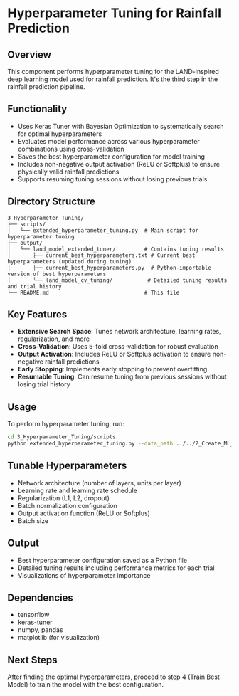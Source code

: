 # Hyperparameter Tuning for Rainfall Prediction

## Overview
This component performs hyperparameter tuning for the LAND-inspired deep learning model used for rainfall prediction. It's the third step in the rainfall prediction pipeline.

## Functionality
- Uses Keras Tuner with Bayesian Optimization to systematically search for optimal hyperparameters
- Evaluates model performance across various hyperparameter combinations using cross-validation
- Saves the best hyperparameter configuration for model training
- Includes non-negative output activation (ReLU or Softplus) to ensure physically valid rainfall predictions
- Supports resuming tuning sessions without losing previous trials

## Directory Structure
```
3_Hyperparameter_Tuning/
├── scripts/
│   └── extended_hyperparameter_tuning.py  # Main script for hyperparameter tuning
├── output/
│   └── land_model_extended_tuner/         # Contains tuning results
│       ├── current_best_hyperparameters.txt # Current best hyperparameters (updated during tuning)
│       ├── current_best_hyperparameters.py  # Python-importable version of best hyperparameters
│       └── land_model_cv_tuning/           # Detailed tuning results and trial history
└── README.md                              # This file
```

## Key Features
- **Extensive Search Space**: Tunes network architecture, learning rates, regularization, and more
- **Cross-Validation**: Uses 5-fold cross-validation for robust evaluation
- **Output Activation**: Includes ReLU or Softplus activation to ensure non-negative rainfall predictions
- **Early Stopping**: Implements early stopping to prevent overfitting
- **Resumable Tuning**: Can resume tuning from previous sessions without losing trial history

## Usage
To perform hyperparameter tuning, run:
```bash
cd 3_Hyperparameter_Tuning/scripts
python extended_hyperparameter_tuning.py --data_path ../../2_Create_ML_Data/output/rainfall_prediction_data.h5 --output_dir ../output
```

## Tunable Hyperparameters
- Network architecture (number of layers, units per layer)
- Learning rate and learning rate schedule
- Regularization (L1, L2, dropout)
- Batch normalization configuration
- Output activation function (ReLU or Softplus)
- Batch size

## Output
- Best hyperparameter configuration saved as a Python file
- Detailed tuning results including performance metrics for each trial
- Visualizations of hyperparameter importance

## Dependencies
- tensorflow
- keras-tuner
- numpy, pandas
- matplotlib (for visualization)

## Next Steps
After finding the optimal hyperparameters, proceed to step 4 (Train Best Model) to train the model with the best configuration.
